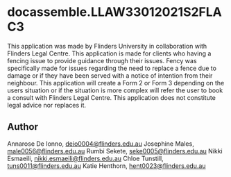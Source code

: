 # docassemble.LLAW33012021S2FLAC3

This application was made by Flinders University in collaboration with Flinders Legal Centre. This application is made for clients who having a fencing issue to provide guidance through their issues. Fency was specifically made for issues regarding the need to replace a fence due to damage or if they have been served with a notice of intention from their neighbour. This application will create a Form 2 or Form 3 depending on the users situation or if the situation is more complex will refer the user to book a consult with Flinders Legal Centre.
This application does not constitute legal advice nor replaces it.

## Author

Annarose De Ionno, deio0004@flinders.edu.au
Josephine Males, male0056@flinders.edu.au
Rumbi Sekete, seke0005@flinders.edu.au
Nikki Esmaeili, nikki.esmaeili@flinders.edu.au
Chloe Tunstill, tuns0011@flinders.edu.au
Katie Henthorn, hent0023@flinders.edu.au


